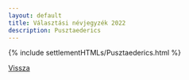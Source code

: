 ```yaml
---
layout: default
title: Választási névjegyzék 2022
description: Pusztaederics
---
```


{% include settlementHTMLs/Pusztaederics.html %}

[Vissza](./)
